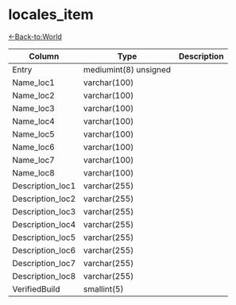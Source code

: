 # locales_item

[<-Back-to:World](database-world.md)

Column | Type | Description
--- | --- | ---
Entry | mediumint(8) unsigned | 
Name_loc1 | varchar(100) | 
Name_loc2 | varchar(100) | 
Name_loc3 | varchar(100) | 
Name_loc4 | varchar(100) | 
Name_loc5 | varchar(100) | 
Name_loc6 | varchar(100) | 
Name_loc7 | varchar(100) | 
Name_loc8 | varchar(100) | 
Description_loc1 | varchar(255) | 
Description_loc2 | varchar(255) | 
Description_loc3 | varchar(255) | 
Description_loc4 | varchar(255) | 
Description_loc5 | varchar(255) | 
Description_loc6 | varchar(255) | 
Description_loc7 | varchar(255) | 
Description_loc8 | varchar(255) | 
VerifiedBuild | smallint(5) | 
